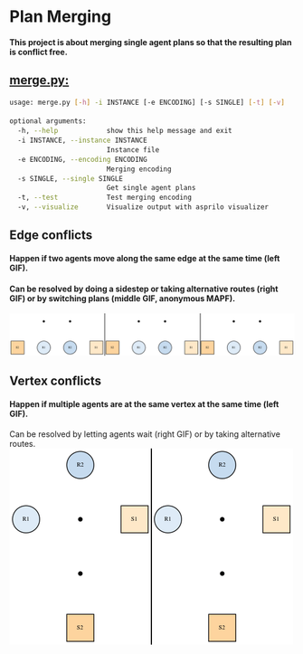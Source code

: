 # Plan Merging
#### This project is about merging single agent plans so that the resulting plan is conflict free.

## [merge.py:](merge.py)
```sh
usage: merge.py [-h] -i INSTANCE [-e ENCODING] [-s SINGLE] [-t] [-v]

optional arguments:
  -h, --help            show this help message and exit
  -i INSTANCE, --instance INSTANCE
                        Instance file
  -e ENCODING, --encoding ENCODING
                        Merging encoding
  -s SINGLE, --single SINGLE
                        Get single agent plans
  -t, --test            Test merging encoding
  -v, --visualize       Visualize output with asprilo visualizer
```

## Edge conflicts
#### Happen if two agents move along the same edge at the same time (left GIF).
#### Can be resolved by doing a sidestep or taking alternative routes (right GIF) or by switching plans (middle GIF, anonymous MAPF).
![alt text](https://github.com/J-Behrens/plan-merging/blob/main/Test-Instances/Edge-Conflicts/4x2_edge.gif "unmerged and merged plan animation")

## Vertex conflicts
#### Happen if multiple agents are at the same vertex at the same time (left GIF).
Can be resolved by letting agents wait (right GIF) or by taking alternative routes.
![alt text](https://github.com/J-Behrens/plan-merging/blob/main/Test-Instances/Vertex-Conflicts/3x4_unequal/3x4_unequal.gif "unmerged and merged plan animation")
